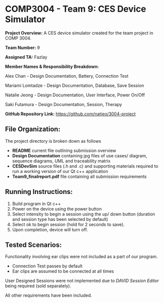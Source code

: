 # COMP3004 - Team 9: CES Device Simulator
**Project Overview:** A CES device simulator created for the team project in COMP 3004.

**Team Number:** 9

**Assigned TA:** Fazlay

**Member Names & Responsibility Breakdown:** 

Alex Chan - Design Documentation, Battery, Connection Test

Mariami Lomtadze - Design Documentation, Database, Save Session

Natalie Jeong - Design Documentation, User Interface, Power On/Off

Saki Futamura - Design Documentation, Session, Therapy

**GitHub Repository Link:** https://github.com/natjeo/3004-project

## File Organization:

The project directory is broken down as follows

- **README** current file outlining submission overview
- **Design Documentation** containing jpg files of use cases/ diagram, sequence diagrams, UML and traceability matrix
- **CESDevSim** source files (.h and .c) and supporting materials required to run a working version of our Qt c++ application
- **Team9_finalreport.pdf** file containing all submission requirements 

## Running Instructions:

1. Build program in Qt c++
2. Power on the device using the power button
3. Select intensity to begin a session using the up/ down button (duration and session type has been selected by default)
4. Select ok to begin session (hold for 2 seconds to save).
5. Upon completion, device will turn off.

## Tested Scenarios:

Functionality involving ear clips were not included as a part of our program.

- Connection Test passes by default
- Ear clips are assumed to be connected at all times

User Designed Sessions were not implemented due to *DAVID Session Editor* being required (sold separately).

All other requirements have been included.
